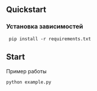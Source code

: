 ## Quickstart

### Установка зависимостей
     pip install -r requirements.txt
 
## Start

Пример работы
    
    python example.py
